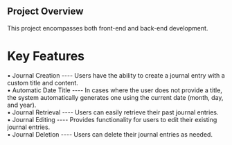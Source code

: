 ## Project Overview                        
This project encompasses both front-end and back-end development.

# Key Features                        
• Journal Creation ---- Users have the ability to create a journal entry with a custom title and content.                         
• Automatic Date Title ---- In cases where the user does not provide a title, the system automatically generates one using the current date (month, day, and year).                      
• Journal Retrieval ---- Users can easily retrieve their past journal entries.                         
• Journal Editing ---- Provides functionality for users to edit their existing journal entries.                         
• Journal Deletion ---- Users can delete their journal entries as needed.
